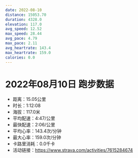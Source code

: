 ```yaml
---
date: 2022-08-10
distance: 15053.70
duration: 4328.0
elevation: 117.0
avg_speed: 12.52
max_speed: 28.44
avg_pace: 4.79
max_pace: 2.11
avg_heartrate: 143.4
max_heartrate: 159.0
calories: 0.0
---
```


# 2022年08月10日 跑步数据

- 距离：15.05公里
- 时长：1:12:08
- 海拔：117.0米
- 平均配速：4:47/公里
- 最快配速：2:06/公里
- 平均心率：143.4次/分钟
- 最大心率：159.0次/分钟
- 卡路里消耗：0.0千卡
- 活动链接：https://www.strava.com/activities/7615284674
